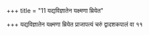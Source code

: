 +++
title = "11 यद्यविज्ञातेन यक्ष्मणा म्रियेत"

+++
यद्यविज्ञातेन यक्ष्मणा म्रियेत प्राजापत्यं चरुं द्वादशकपालं वा ११